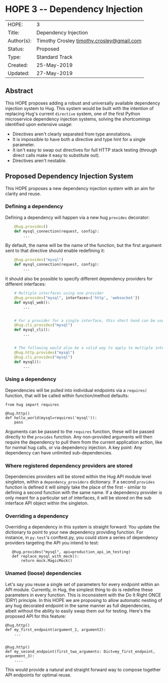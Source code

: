 # HOPE 3 -- Dependency Injection

|             |                                             |
| ------------| ------------------------------------------- |
| HOPE:       | 3                                           |
| Title:      | Dependency Injection                        |
| Author(s):  | Timothy Crosley <timothy.crosley@gmail.com> |
| Status:     | Proposed                                    |
| Type:       | Standard Track                              |
| Created:    | 25-May-2019                                 |
| Updated:    | 27-May-2019                                 |

## Abstract

This HOPE proposes adding a robust and universally available dependency injection system to Hug.
This system would be built with the intention of replacing Hug's current `directive` system, one of the first Python microservice dependency injection systems, solving the shortcomings identified upon extensive usage:

- Directives aren't clearly separated from type annotations.
- It is impossible to have both a directive and type hint for a single parameter.
- It isn't easy to swap out directives for full HTTP stack testing (through direct calls make it easy to substitute out).
- Directives aren't nestable.

## Proposed Dependency Injection System

This HOPE proposes a new dependency injection system with an aim for clarity and reuse.

### Defining a dependency

Defining a dependency will happen via a new hug `provides` decorator:

```python
    @hug.provides()
    def mysql_connection(request, config):
        ...
```

By default, the name will be the name of the function, but the first argument sent to that directive should enable redefining it:

```python
    @hug.provides("mysql")
    def mysql_connection(request, config):
        ...
```

It should also be possible to specify different dependency providers for different interfaces:

```python
    # Multiple interfaces using one provider
    @hug.provides("mysql", interfaces=['http', 'websocket'])
    def mysql_web():
        ...


    # For a provider for a single interface, this short hand can be used
    @hug.cli.provides("mysql")
    def mysql_cli():
        ...


    # The following would also be a valid way to apply to multiple interfaces
    @hug.http.provides("mysql")
    @hug.cli.provides("mysql")
    def mysql():
        ...
```

### Using a dependency

Dependencies will be pulled into individual endpoints via a `requires(` function, that will be called within function/method defaults:

```
from hug import requires

@hug.http()
def hello_world(mysql=requires('mysql')):
    pass
```

Arguments can be passed to the `requires` function, these will be passed directly to the `provides` function.
Any non-provided arguments will then require the dependency to pull them from the current application action, like for normal hug calls,
or via dependency injection. A key point: Any dependency can have unlimited sub-dependencies.

### Where registered dependency providers are stored

Dependencies providers will be stored within the Hug API module level singleton, within a `dependency_providers` dictionary.
If a second `provides` function is defined it will simply take the place of the first - similar to defining a second function with the same name.
If a dependency provider is only meant for a particular set of interfaces, it will be stored on the sub interface API object within the singleton.

### Overriding a dependency

Overriding a dependency in this system is straight forward: You update the dictionary to point to your new dependency providing function.
For instance, in `py.test`'s conftest.py, you could store a series of dependency providers targeting the API you intend to test:

```
   @hug.provides("mysql", api=production_api_im_testing)
   def replace_mysql_with_mock():
       return mock.MagicMock()
```

### Unamed (loose) dependencies

Let's say you reuse a single set of parameters for every endpoint within an API module. Currently, in Hug, the simplest thing to do is redefine these parameters in every function.
This is inconsistent with the Do It Right ONCE (DRY) principle. In this HOPE we are proposing to allow automatic nesting of any hug decorated endpoint in the same manner as full dependencies,
albeit without the ability to easily swap them out for testing. Here's the proposed API for this feature:

```
@hug.http()
def my_first_endpoint(argument_1, argument2):
    ...


@hug.http()
def my_second_endpoint(first_two_arguments: Dict=my_first_endpoint, arguement_3):
    ....
```

This would provide a natural and straight forward way to compose together API endpoints for optimal reuse.


